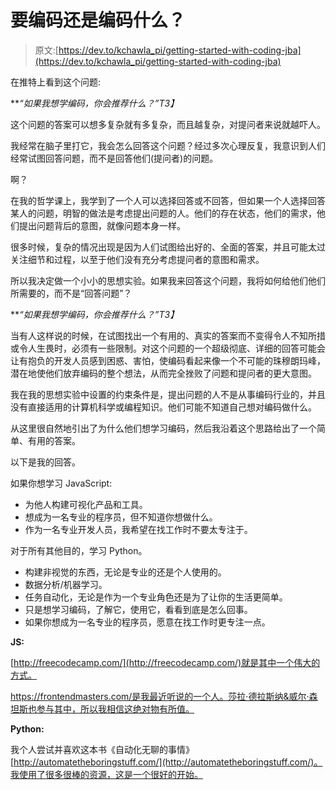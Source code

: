 # 要编码还是编码什么？

> 原文:[https://dev.to/kchawla_pi/getting-started-with-coding-jba](https://dev.to/kchawla_pi/getting-started-with-coding-jba)

在推特上看到这个问题:

***“如果我想学编码，你会推荐什么？”*T3】**

这个问题的答案可以想多复杂就有多复杂，而且越复杂，对提问者来说就越吓人。

我经常在脑子里打它，我会怎么回答这个问题？经过多次心理反复，我意识到人们经常试图回答问题，而不是回答他们(提问者)的问题。

啊？

在我的哲学课上，我学到了一个人可以选择回答或不回答，但如果一个人选择回答某人的问题，明智的做法是考虑提出问题的人。他们的存在状态，他们的需求，他们提出问题背后的意图，就像问题本身一样。

很多时候，复杂的情况出现是因为人们试图给出好的、全面的答案，并且可能太过关注细节和过程，以至于他们没有充分考虑提问者的意图和需求。

所以我决定做一个小小的思想实验。如果我来回答这个问题，我将如何给他们他们所需要的，而不是“回答问题”？

***“如果我想学编码，你会推荐什么？”*T3】**

当有人这样说的时候，在试图找出一个有用的、真实的答案而不变得令人不知所措或令人生畏时，必须有一些限制。对这个问题的一个超级彻底、详细的回答可能会让有抱负的开发人员感到困惑、害怕，使编码看起来像一个不可能的珠穆朗玛峰，潜在地使他们放弃编码的整个想法，从而完全挫败了问题和提问者的更大意图。

我在我的思想实验中设置的约束条件是，提出问题的人不是从事编码行业的，并且没有直接适用的计算机科学或编程知识。他们可能不知道自己想对编码做什么。

从这里很自然地引出了为什么他们想学习编码，然后我沿着这个思路给出了一个简单、有用的答案。

以下是我的回答。

如果你想学习 JavaScript:

*   为他人构建可视化产品和工具。
*   想成为一名专业的程序员，但不知道你想做什么。
*   作为一名专业开发人员，我希望在找工作时不要太专注于。

对于所有其他目的，学习 Python。

*   构建非视觉的东西，无论是专业的还是个人使用的。
*   数据分析/机器学习。
*   任务自动化，无论是作为一个专业角色还是为了让你的生活更简单。
*   只是想学习编码，了解它，使用它，看看到底是怎么回事。
*   如果你想成为一名专业的程序员，愿意在找工作时更专注一点。

**JS:**

[http://freecodecamp.com/](http://freecodecamp.com/)就是其中一个伟大的方式。

https://frontendmasters.com/是我最近听说的一个人。莎拉·德拉斯纳&威尔·森坦斯也参与其中，所以我相信这绝对物有所值。

**Python:**

我个人尝试并喜欢这本书《自动化无聊的事情》[http://automatetheboringstuff.com/](http://automatetheboringstuff.com/)。我使用了很多很棒的资源，这是一个很好的开始。